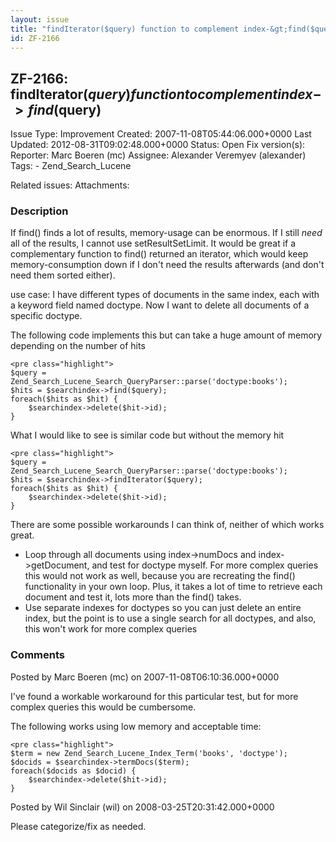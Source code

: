 ```yaml
---
layout: issue
title: "findIterator($query) function to complement index-&gt;find($query)"
id: ZF-2166
---
```


ZF-2166: findIterator($query) function to complement index->find($query)
------------------------------------------------------------------------

 Issue Type: Improvement Created: 2007-11-08T05:44:06.000+0000 Last Updated: 2012-08-31T09:02:48.000+0000 Status: Open Fix version(s): 
 Reporter:  Marc Boeren (mc)  Assignee:  Alexander Veremyev (alexander)  Tags: - Zend\_Search\_Lucene
 
 Related issues: 
 Attachments: 
### Description

If find() finds a lot of results, memory-usage can be enormous. If I still _need_ all of the results, I cannot use setResultSetLimit. It would be great if a complementary function to find() returned an iterator, which would keep memory-consumption down if I don't need the results afterwards (and don't need them sorted either).

use case: I have different types of documents in the same index, each with a keyword field named doctype. Now I want to delete all documents of a specific doctype.

The following code implements this but can take a huge amount of memory depending on the number of hits

 
    <pre class="highlight">
    $query = Zend_Search_Lucene_Search_QueryParser::parse('doctype:books');
    $hits = $searchindex->find($query);
    foreach($hits as $hit) {
        $searchindex->delete($hit->id);
    }


What I would like to see is similar code but without the memory hit

 
    <pre class="highlight">
    $query = Zend_Search_Lucene_Search_QueryParser::parse('doctype:books');
    $hits = $searchindex->findIterator($query);
    foreach($hits as $hit) {
        $searchindex->delete($hit->id);
    }


There are some possible workarounds I can think of, neither of which works great.

- Loop through all documents using index->numDocs and index->getDocument, and test for doctype myself. For more complex queries this would not work as well, because you are recreating the find() functionality in your own loop. Plus, it takes a lot of time to retrieve each document and test it, lots more than the find() takes.
- Use separate indexes for doctypes so you can just delete an entire index, but the point is to use a single search for all doctypes, and also, this won't work for more complex queries
 


 

### Comments

Posted by Marc Boeren (mc) on 2007-11-08T06:10:36.000+0000

I've found a workable workaround for this particular test, but for more complex queries this would be cumbersome.

The following works using low memory and acceptable time:

 
    <pre class="highlight">
    $term = new Zend_Search_Lucene_Index_Term('books', 'doctype');
    $docids = $searchindex->termDocs($term);
    foreach($docids as $docid) {
        $searchindex->delete($hit->id);
    }


 

 

Posted by Wil Sinclair (wil) on 2008-03-25T20:31:42.000+0000

Please categorize/fix as needed.

 

 